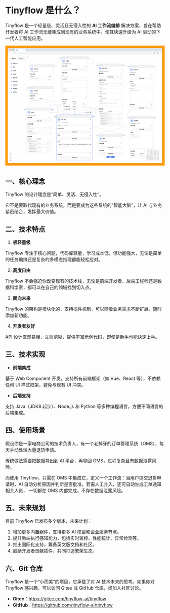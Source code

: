 
# Tinyflow 是什么？


Tinyflow 是一个轻量级、灵活且无侵入性的 **AI 工作流编排** 解决方案，旨在帮助开发者将 AI 工作流无缝集成到现有的业务系统中，使其快速升级为 AI 驱动的下一代人工智能应用。

![screenshot_full.png](../assets/images/screenshot_full.png)

## 一、核心理念

Tinyflow 的设计理念是“简单、灵活、无侵入性”。

它不是要取代现有的业务系统，而是要成为这些系统的“智能大脑”，让 AI 与业务紧密结合，发挥最大价值。

## 二、技术特点

1. **极轻量级**

Tinyflow 专注于核心问题，代码库轻量，学习成本低，但功能强大，无论是简单的任务编排还是复杂的多模态推理都能轻松应对。

2. **高度自由**

Tinyflow 不会强迫你改变现有的技术栈，无论是前端开发者、后端工程师还是数据科学家，都可以在自己的领域找到切入点。

3. **面向未来**
 
Tinyflow 的架构是模块化的，支持插件机制，可以随着业务需求不断扩展，随时添加新功能。

4. **开发者友好**

API 设计直观易懂，文档清晰，提供丰富示例代码，即使是新手也能快速上手。

## 三、技术实现

- **前端集成**

基于 Web Component 开发，支持所有前端框架（如 Vue、React 等），不依赖任何 UI 样式框架，避免与现有 UI 冲突。

- **后端支持**

支持 Java（JDK8 起步）、Node.js 和 Python 等多种编程语言，方便不同语言的后端集成。

## 四、使用场景

假设你是一家电商公司的技术负责人，有一个老掉牙的订单管理系统（OMS），每天手动处理大量退货申请。

传统做法需要把数据导出到 AI 平台，再导回 OMS，过程复杂且有数据泄露风险。

而使用 Tinyflow，只需在 OMS 中集成它，定义一个工作流：当用户提交退货申请时，AI 自动分析原因并判断是否批准，若需人工介入，还可自动生成工单通知相关人员，
一切都在 OMS 内部完成，不存在数据泄露风险。

## 五、未来规划

目前 Tinyflow 已发布多个版本，未来计划：

1. 增加更多内置组件，支持更多 AI 模型和企业服务节点。
2. 提升后端执行感知能力，包括实时监控、性能统计、异常检测等。
3. 推出国际化支持，筹备英文版文档和社区。
4. 鼓励开发者贡献插件，共同打造繁荣生态。

## 六、Git 仓库

Tinyflow 是一个“小而美”的项目，它承载了对 AI 技术未来的思考。如果你对 Tinyflow 感兴趣，可以访问 Gitee 或 GitHub 仓库，或加入社区讨论。

- **Gitee**：https://gitee.com/tinyflow-ai/tinyflow
- **GitHub**：https://github.com/tinyflow-ai/tinyflow
